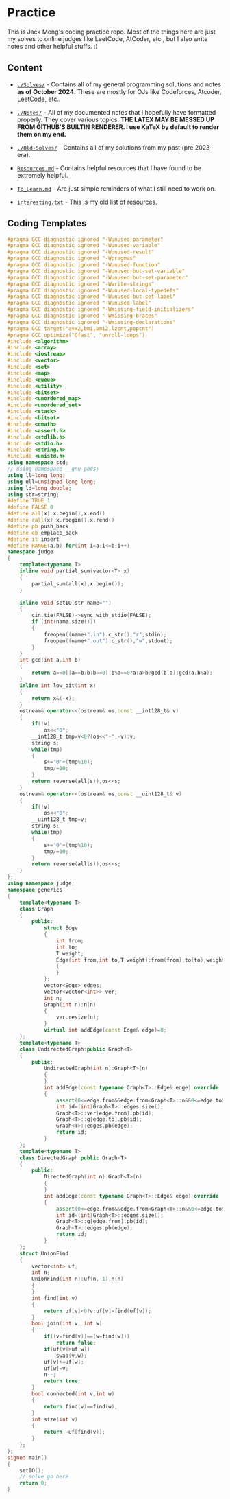 # Practice

This is Jack Meng's coding practice repo. Most of the things here are just my solves to online judges like LeetCode, AtCoder, etc., but I also write notes and other helpful stuffs.
:)

## Content

* [`./Solves/`](./Solves/) - Contains all of my general programming solutions and notes **as of October 2024**. These are mostly for OJs like Codeforces, Atcoder, LeetCode, etc..

* [`./Notes/`](./Notes/) - All of my documented notes that I hopefully have formatted properly. They cover various topics. **THE LATEX MAY BE MESSED UP FROM GITHUB'S BUILTIN RENDERER. I use KaTeX by default to render them on my end.**

* [`./Old-Solves/`](./Old-Solves/) - Contains all of my solutions from my past (pre 2023 era).

* [`Resources.md`](./Resources.md) - Contains helpful resources that I have found to be extremely helpful.

* [`To_Learn.md`](./To_Learn.md) - Are just simple reminders of what I still need to work on.

* [`interesting.txt`](./interesting.txt) - This is my old list of resources.

## Coding Templates

```cxx
#pragma GCC diagnostic ignored "-Wunused-parameter"
#pragma GCC diagnostic ignored "-Wunused-variable"
#pragma GCC diagnostic ignored "-Wunused-result"
#pragma GCC diagnostic ignored "-Wpragmas"
#pragma GCC diagnostic ignored "-Wunused-function"
#pragma GCC diagnostic ignored "-Wunused-but-set-variable"
#pragma GCC diagnostic ignored "-Wunused-but-set-parameter"
#pragma GCC diagnostic ignored "-Wwrite-strings"
#pragma GCC diagnostic ignored "-Wunused-local-typedefs"
#pragma GCC diagnostic ignored "-Wunused-but-set-label"
#pragma GCC diagnostic ignored "-Wunused-label"
#pragma GCC diagnostic ignored "-Wmissing-field-initializers"
#pragma GCC diagnostic ignored "-Wmissing-braces"
#pragma GCC diagnostic ignored "-Wmissing-declarations"
#pragma GCC target("avx2,bmi,bmi2,lzcnt,popcnt")
#pragma GCC optimize("Ofast", "unroll-loops")
#include <algorithm>
#include <array>
#include <iostream>
#include <vector>
#include <set>
#include <map>
#include <queue>
#include <utility>
#include <bitset>
#include <unordered_map>
#include <unordered_set>
#include <stack>
#include <bitset>
#include <cmath>
#include <assert.h>
#include <stdlib.h>
#include <stdio.h>
#include <string.h>
#include <unistd.h>
using namespace std;
// using namespace __gnu_pbds;
using ll=long long;
using ull=unsigned long long;
using ld=long double;
using str=string;
#define TRUE 1
#define FALSE 0
#define all(x) x.begin(),x.end()
#define rall(x) x.rbegin(),x.rend()
#define pb push_back
#define eb emplace_back
#define it insert
#define RANGE(a,b) for(int i=a;i<=b;i++)
namespace judge
{
    template<typename T>
    inline void partial_sum(vector<T> x)
    {
        partial_sum(all(x),x.begin());
    }

    inline void setIO(str name="") 
    {
        cin.tie(FALSE)->sync_with_stdio(FALSE);
        if (int(name.size())) 
        {
            freopen((name+".in").c_str(),"r",stdin); 
            freopen((name+".out").c_str(),"w",stdout);
        }
    }
    int gcd(int a,int b)
    {
        return a==0||a==b?b:b==0||b%a==0?a:a>b?gcd(b,a):gcd(a,b%a);
    }
    inline int low_bit(int x)
    {
        return x&(-x);
    }
    ostream& operator<<(ostream& os,const __int128_t& v) 
    {
        if(!v) 
            os<<"0";
        __int128_t tmp=v<0?(os<<"-",-v):v;
        string s;
        while(tmp) 
        {
            s+='0'+(tmp%10);
            tmp/=10;
        }
        return reverse(all(s)),os<<s;
    }
    ostream& operator<<(ostream& os,const __uint128_t& v) 
    {
        if(!v) 
            os<<"0";
        __uint128_t tmp=v;
        string s;
        while(tmp)
        {
            s+='0'+(tmp%10);
            tmp/=10;
        }
        return reverse(all(s)),os<<s;
    }
};
using namespace judge;
namespace generics 
{
    template<typename T>
    class Graph 
    {
        public:
            struct Edge 
            {
                int from;
                int to;
                T weight;
                Edge(int from,int to,T weight):from(from),to(to),weight(weight)
                {
                }
            };
            vector<Edge> edges;
            vector<vector<int>> ver;
            int n;
            Graph(int n):n(n)
            {
                ver.resize(n);
            }
            virtual int addEdge(const Edge& edge)=0;
    };
    template<typename T>
    class UndirectedGraph:public Graph<T> 
    {
        public:
            UndirectedGraph(int n):Graph<T>(n)
            {
            }
            int addEdge(const typename Graph<T>::Edge& edge) override
            {
                assert(0<=edge.from&&edge.from<Graph<T>::n&&0<=edge.to&&edge.to<Graph<T>::n);
                int id=(int)Graph<T>::edges.size();
                Graph<T>::ver[edge.from].pb(id);
                Graph<T>::g[edge.to].pb(id);
                Graph<T>::edges.pb(edge);
                return id;
            }
    };
    template<typename T>
    class DirectedGraph:public Graph<T>
    {
        public:
            DirectedGraph(int n):Graph<T>(n)
            {
            }
            int addEdge(const typename Graph<T>::Edge& edge) override
            {
                assert(0<=edge.from&&edge.from<Graph<T>::n&&0<=edge.to&&edge.to<Graph<T>::n);
                int id=(int)Graph<T>::edges.size();
                Graph<T>::g[edge.from].pb(id);
                Graph<T>::edges.pb(edge);
                return id;
            }
    };
    struct UnionFind 
    {
        vector<int> uf;
        int n;
        UnionFind(int n):uf(n,-1),n(n)
        {
        }
        int find(int v)
        {
            return uf[v]<0?v:uf[v]=find(uf[v]);
        }
        bool join(int v, int w) 
        {
            if((v=find(v))==(w=find(w))) 
                return false;
            if(uf[v]>uf[w]) 
                swap(v,w);
            uf[v]+=uf[w];
            uf[w]=v;
            n--;
            return true;
        }
        bool connected(int v,int w) 
        {
            return find(v)==find(w);
        }
        int size(int v) 
        {
            return -uf[find(v)];
        }
    };
};
signed main()
{
    setIO();
    // solve go here
    return 0;
}
```
